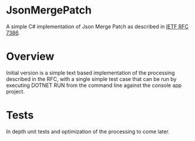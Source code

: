 # JsonMergePatch

A simple C# implementation of Json Merge Patch as described in [IETF RFC 7386](https://datatracker.ietf.org/doc/html/rfc7386). 

# Overview

Initial version is a simple text based implementation of the processing described in the RFC, with a single simple test case that can be run by executing DOTNET RUN from the command line against the console app project.

# Tests

In depth unit tests and optimization of the processing to come later.
